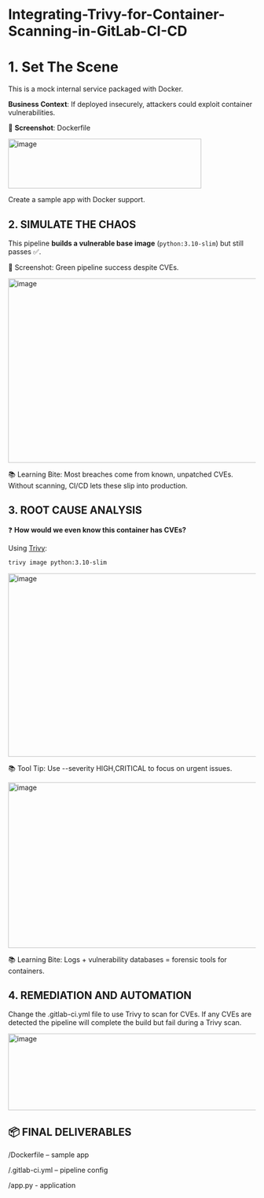 # Integrating-Trivy-for-Container-Scanning-in-GitLab-CI-CD


# 1. Set The Scene

This is a mock internal service packaged with Docker.

**Business Context**: If deployed insecurely, attackers could exploit container vulnerabilities.

📸 **Screenshot**: Dockerfile

<img width="393" height="101" alt="image" src="https://github.com/user-attachments/assets/737adfad-3d04-4b75-97af-e1858bfb6ae8" />

Create a sample app with Docker support.

## 2. SIMULATE THE CHAOS

This pipeline **builds a vulnerable base image** (`python:3.10-slim`) but still passes ✅.

📸 Screenshot: Green pipeline success despite CVEs.

<img width="1003" height="375" alt="image" src="https://github.com/user-attachments/assets/3feef5c0-f694-49e3-8c38-7776af6cf33b" />

📚 Learning Bite: Most breaches come from known, unpatched CVEs. Without scanning, CI/CD lets these slip into production.

## 3. ROOT CAUSE ANALYSIS

❓ **How would we even know this container has CVEs?**

Using [Trivy](https://aquasecurity.github.io/trivy/):

```bash
trivy image python:3.10-slim
```

<img width="897" height="373" alt="image" src="https://github.com/user-attachments/assets/33b280ea-3be7-4d25-a8f9-74ad0d659a53" />

📚 Tool Tip: Use --severity HIGH,CRITICAL to focus on urgent issues.

<img width="869" height="337" alt="image" src="https://github.com/user-attachments/assets/57045d7c-319a-40f7-87eb-422393af743a" />

📚 Learning Bite: Logs + vulnerability databases = forensic tools for containers.

## 4. REMEDIATION AND AUTOMATION

Change the .gitlab-ci.yml file to use Trivy to scan for CVEs. If any CVEs are detected the pipeline will complete the build but fail during a Trivy scan.

<img width="974" height="156" alt="image" src="https://github.com/user-attachments/assets/d850486e-685d-403f-8f5a-dced575208e4" />

## 📦 FINAL DELIVERABLES

/Dockerfile – sample app

/.gitlab-ci.yml – pipeline config

/app.py - application
